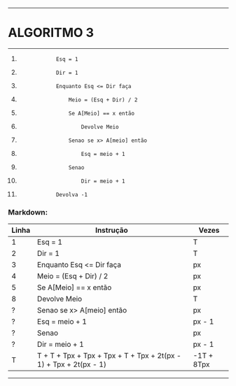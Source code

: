 ***

# ALGORITMO 3

***

1.                 Esq = 1
1.                 Dir = 1
1.                 Enquanto Esq <= Dir faça
1.                     Meio = (Esq + Dir) / 2
1.                     Se A[Meio] == x então
1.                         Devolve Meio
1.                     Senao se x> A[meio] então
1.                         Esq = meio + 1
1.                     Senao
1.                         Dir = meio + 1
1.                 Devolva -1

### Markdown:

| Linha | Instrução                                                         | Vezes      |
| ----- | ----------------------------------------------------------------- | ---------- |
| 1     | Esq = 1                                                           | T          |
| 2     | Dir = 1                                                           | T          |
| 3     | Enquanto Esq <= Dir faça                                          | px         |
| 4     | Meio = (Esq + Dir) / 2                                            | px         |
| 5     | Se A[Meio] == x então                                             | px         |
| 8     | Devolve Meio                                                      | T          |
| ?     | Senao se x> A[meio] então                                         | px         |
| ?     | Esq = meio + 1                                                    | px - 1     |
| ?     | Senao                                                             | px         |
| ?     | Dir = meio + 1                                                    | px - 1     |
| T     | T + T + Tpx + Tpx + Tpx + T + Tpx + 2t(px - 1) + Tpx + 2t(px - 1) | -1T + 8Tpx |

***